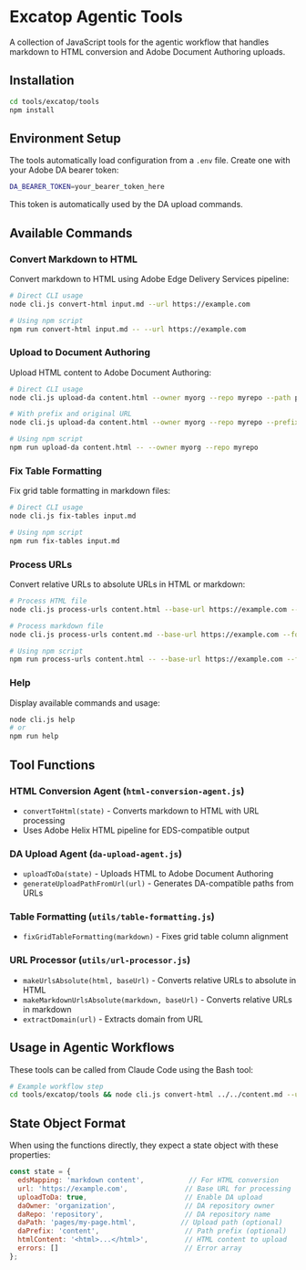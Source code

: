 # Excatop Agentic Tools

A collection of JavaScript tools for the agentic workflow that handles markdown to HTML conversion and Adobe Document Authoring uploads.

## Installation

```bash
cd tools/excatop/tools
npm install
```

## Environment Setup

The tools automatically load configuration from a `.env` file. Create one with your Adobe DA bearer token:

```bash
DA_BEARER_TOKEN=your_bearer_token_here
```

This token is automatically used by the DA upload commands.

## Available Commands

### Convert Markdown to HTML
Convert markdown to HTML using Adobe Edge Delivery Services pipeline:

```bash
# Direct CLI usage
node cli.js convert-html input.md --url https://example.com

# Using npm script
npm run convert-html input.md -- --url https://example.com
```

### Upload to Document Authoring
Upload HTML content to Adobe Document Authoring:

```bash
# Direct CLI usage
node cli.js upload-da content.html --owner myorg --repo myrepo --path pages/my-page.html

# With prefix and original URL
node cli.js upload-da content.html --owner myorg --repo myrepo --prefix content --url https://example.com/original

# Using npm script
npm run upload-da content.html -- --owner myorg --repo myrepo
```

### Fix Table Formatting
Fix grid table formatting in markdown files:

```bash
# Direct CLI usage
node cli.js fix-tables input.md

# Using npm script
npm run fix-tables input.md
```

### Process URLs
Convert relative URLs to absolute URLs in HTML or markdown:

```bash
# Process HTML file
node cli.js process-urls content.html --base-url https://example.com --format html

# Process markdown file
node cli.js process-urls content.md --base-url https://example.com --format markdown

# Using npm script
npm run process-urls content.html -- --base-url https://example.com --format html
```

### Help
Display available commands and usage:

```bash
node cli.js help
# or
npm run help
```

## Tool Functions

### HTML Conversion Agent (`html-conversion-agent.js`)
- `convertToHtml(state)` - Converts markdown to HTML with URL processing
- Uses Adobe Helix HTML pipeline for EDS-compatible output

### DA Upload Agent (`da-upload-agent.js`)
- `uploadToDa(state)` - Uploads HTML to Adobe Document Authoring
- `generateUploadPathFromUrl(url)` - Generates DA-compatible paths from URLs

### Table Formatting (`utils/table-formatting.js`)
- `fixGridTableFormatting(markdown)` - Fixes grid table column alignment

### URL Processor (`utils/url-processor.js`)
- `makeUrlsAbsolute(html, baseUrl)` - Converts relative URLs to absolute in HTML
- `makeMarkdownUrlsAbsolute(markdown, baseUrl)` - Converts relative URLs in markdown
- `extractDomain(url)` - Extracts domain from URL

## Usage in Agentic Workflows

These tools can be called from Claude Code using the Bash tool:

```bash
# Example workflow step
cd tools/excatop/tools && node cli.js convert-html ../../content.md --url https://example.com > ../../output.html
```

## State Object Format

When using the functions directly, they expect a state object with these properties:

```javascript
const state = {
  edsMapping: 'markdown content',           // For HTML conversion
  url: 'https://example.com',              // Base URL for processing
  uploadToDa: true,                        // Enable DA upload
  daOwner: 'organization',                 // DA repository owner
  daRepo: 'repository',                    // DA repository name
  daPath: 'pages/my-page.html',           // Upload path (optional)
  daPrefix: 'content',                     // Path prefix (optional)
  htmlContent: '<html>...</html>',         // HTML content to upload
  errors: []                               // Error array
};
```